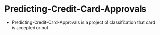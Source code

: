 # Predicting-Credit-Card-Approvals
- Predicting-Credit-Card-Approvals is a project of classification that card is accepted or not

